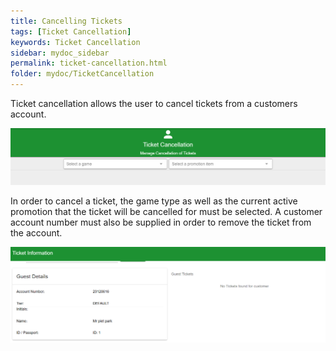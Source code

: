 ```yaml
---
title: Cancelling Tickets
tags: [Ticket Cancellation]
keywords: Ticket Cancellation
sidebar: mydoc_sidebar
permalink: ticket-cancellation.html
folder: mydoc/TicketCancellation
---
```


Ticket cancellation allows the user to cancel tickets from a customers account. 

<img src="\img\TicketCancellation\TicketCancellation.png" alt="">

In order to cancel a ticket, the game type as well as the current active promotion that the ticket will be cancelled for must be selected. A customer account number must also be supplied in order to remove the ticket from the account. 

<img src="\img\TicketCancellation\TicketCancellationSingle.png" alt="">